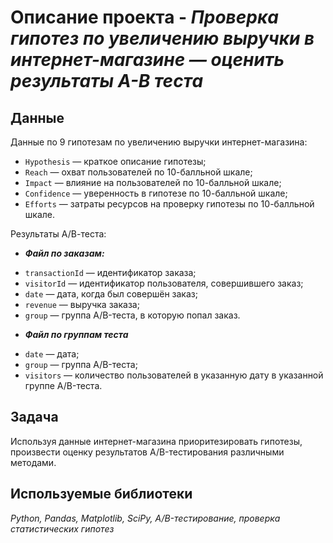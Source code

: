 # Описание проекта - ***Проверка гипотез по увеличению выручки в интернет-магазине — оценить результаты A-B теста***


## Данные

Данные по 9 гипотезам по увеличению выручки интернет-магазина:
* `Hypothesis` — краткое описание гипотезы;
* `Reach` — охват пользователей по 10-балльной шкале;
* `Impact` — влияние на пользователей по 10-балльной шкале;
* `Confidence` — уверенность в гипотезе по 10-балльной шкале;
* `Efforts` — затраты ресурсов на проверку гипотезы по 10-балльной шкале.

Результаты А/В-теста:
- ***Файл по заказам:***
* `transactionId` — идентификатор заказа;
* `visitorId` — идентификатор пользователя, совершившего заказ;
* `date` — дата, когда был совершён заказ;
* `revenue` — выручка заказа;
* `group` — группа A/B-теста, в которую попал заказ.

- ***Файл по группам теста***
* `date` — дата;
* `group` — группа A/B-теста;
* `visitors` — количество пользователей в указанную дату в указанной группе A/B-теста.

## Задача

Используя данные интернет-магазина приоритезировать гипотезы, произвести оценку результатов A/B-тестирования различными методами.

## Используемые библиотеки

*Python, Pandas, Matplotlib, SciPy, A/B-тестирование, проверка статистических гипотез*
